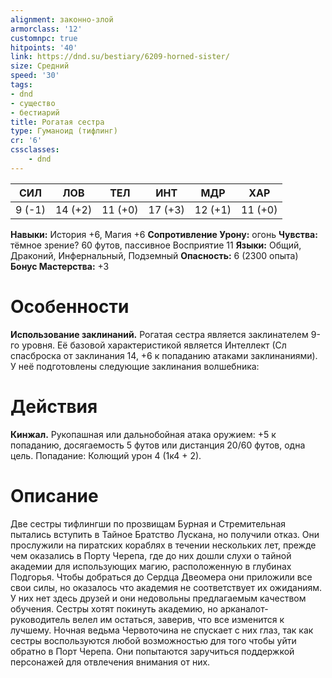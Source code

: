 ```yaml
---
alignment: законно-злой
armorclass: '12'
customnpc: true
hitpoints: '40'
link: https://dnd.su/bestiary/6209-horned-sister/
size: Средний
speed: '30'
tags:
- dnd
- существо
- бестиарий
title: Рогатая сестра
type: Гуманоид (тифлинг)
cr: '6'
cssclasses:
    - dnd
---
```



| СИЛ | ЛОВ | ТЕЛ | ИНТ | МДР | ХАР |
|---|---|---|---|---|---|
| 9 (-1) | 14 (+2) | 11 (+0) | 17 (+3) | 12 (+1) | 11 (+0) |
**Навыки:** История +6, Магия +6
**Сопротивление Урону:** огонь
**Чувства:** тёмное зрение? 60 футов, пассивное Восприятие 11
**Языки:** Общий, Драконий, Инфернальный, Подземный
**Опасность:** 6 (2300 опыта)
**Бонус Мастерства:** +3


# Особенности
**Использование заклинаний.** Рогатая сестра является заклинателем 9-го уровня. Её базовой характеристикой является Интеллект (Сл спасброска от заклинания 14, +6 к попаданию атаками заклинаниями). У неё подготовлены следующие заклинания волшебника:


# Действия
**Кинжал.** Рукопашная или дальнобойная атака оружием: +5 к попаданию, досягаемость 5 футов или дистанция 20/60 футов, одна цель. Попадание: Колющий урон 4 (1к4 + 2).


# Описание
Две сестры тифлингши по прозвищам Бурная и Стремительная пытались вступить в Тайное Братство Лускана, но получили отказ. Они прослужили на пиратских кораблях в течении нескольких лет, прежде чем оказались в Порту Черепа, где до них дошли слухи о тайной академии для использующих магию, расположенную в глубинах Подгорья. Чтобы добраться до Сердца Двеомера они приложили все свои силы, но оказалось что академия не соответствует их ожиданиям. У них нет здесь друзей и они недовольны предлагаемым качеством обучения. Сестры хотят покинуть академию, но арканалот-руководитель велел им остаться, заверив, что все изменится к лучшему. Ночная ведьма Червоточина не спускает с них глаз, так как сестры воспользуются любой возможностью для того чтобы уйти обратно в Порт Черепа. Они попытаются заручиться поддержкой персонажей для отвлечения внимания от них.